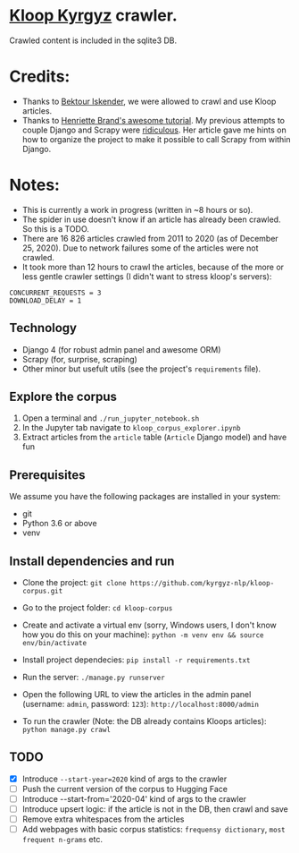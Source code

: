 # [Kloop Kyrgyz](https://ky.kloop.asia) crawler.

Crawled content is included in the sqlite3 DB.

# Credits:

-   Thanks to [Bektour Iskender](https://twitter.com/bektour), we were allowed to crawl and use Kloop articles.
-   Thanks to [Henriette Brand's awesome tutorial](https://blog.theodo.com/2019/01/data-scraping-scrapy-django-integration/). My previous attempts to couple Django and Scrapy were [ridiculous](https://github.com/kyrgyz-nlp/readthedocs_cleaned_projects_list/). Her article gave me hints on how to organize the project to make it possible to call Scrapy from within Django.

# Notes:

-   This is currently a work in progress (written in ~8 hours or so).
-   The spider in use doesn't know if an article has already been crawled. So this is a TODO.
-   There are 16 826 articles crawled from 2011 to 2020 (as of December 25, 2020). Due to network failures some of the articles were not crawled.
-   It took more than 12 hours to crawl the articles, because of the more or less gentle crawler settings (I didn't want to stress kloop's servers):

```
CONCURRENT_REQUESTS = 3
DOWNLOAD_DELAY = 1
```

## Technology

-   Django 4 (for robust admin panel and awesome ORM)
-   Scrapy (for, surprise, scraping)
-   Other minor but usefult utils (see the project's `requirements` file).

## Explore the corpus

1. Open a terminal and `./run_jupyter_notebook.sh`
2. In the Jupyter tab navigate to `kloop_corpus_explorer.ipynb`
3. Extract articles from the `article` table (`Article` Django model) and have fun

## Prerequisites

We assume you have the following packages are installed in your system:

-   git
-   Python 3.6 or above
-   venv

## Install dependencies and run

-   Clone the project:
    `git clone https://github.com/kyrgyz-nlp/kloop-corpus.git`

-   Go to the project folder:
    `cd kloop-corpus`

-   Create and activate a virtual env (sorry, Windows users, I don't know how you do this on your machine):
    `python -m venv env && source env/bin/activate`

-   Install project dependecies:
    `pip install -r requirements.txt`

-   Run the server:
    `./manage.py runserver`

-   Open the following URL to view the articles in the admin panel (username: `admin`, password: `123`):
    `http://localhost:8000/admin`

-   To run the crawler (Note: the DB already contains Kloops articles):
    `python manage.py crawl`

## TODO

-   [x] Introduce `--start-year=2020` kind of args to the crawler
-   [ ] Push the current version of the corpus to Hugging Face
-   [ ] Introduce --start-from='2020-04' kind of args to the crawler
-   [ ] Introduce upsert logic: if the article is not in the DB, then crawl and save
-   [ ] Remove extra whitespaces from the articles
-   [ ] Add webpages with basic corpus statistics: `frequensy dictionary`, `most frequent n-grams` etc.
